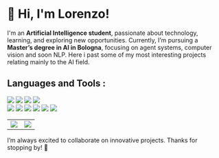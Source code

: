 
# 👋 Hi, I'm Lorenzo!

I'm an **Artificial Intelligence student**, passionate about technology, learning, and exploring new opportunities. Currently, I’m pursuing a **Master’s degree in AI in Bologna**, focusing on agent systems, computer vision and soon NLP.
Here i past some of my most interesting projects relating mainly to the AI field.
## Languages and Tools : 

<p align="left">
   <img src="https://skillicons.dev/icons?i=python" />
   <img src="https://skillicons.dev/icons?i=pytorch" />
   <img src="https://skillicons.dev/icons?i=tensorflow" /> 
    <img src="https://skillicons.dev/icons?i=opencv" />  </br>
   <img src="https://skillicons.dev/icons?i=c" /> 
   <img src="https://skillicons.dev/icons?i=docker" /> 
   <img src="https://skillicons.dev/icons?i=dotnet" /> 
   <img src="https://skillicons.dev/icons?i=git" /> 
   <img src="https://skillicons.dev/icons?i=cs" /> 
    <img src="https://skillicons.dev/icons?i=java" /> 
   
</p> 
  
<center>
   <table >
       <tr>
           <td>
               <img src="https://github-readme-streak-stats.herokuapp.com/?user=LorenzoVenturi&theme=dracula" /><br />
           </td>
           <td>
               <img src="https://github-readme-stats.vercel.app/api/top-langs/?username=LorenzoVenturi&layout=compact&hide_border=true&theme=dracula&langs_count=6"/>
           </td>
       </tr>
   </table>
</center>


I’m always excited to collaborate on innovative projects. Thanks for stopping by! 🌟

